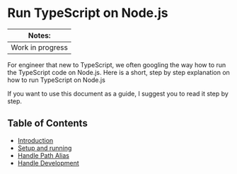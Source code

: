# Run TypeScript on Node.js
| Notes: |
|---|
| Work in progress |

For engineer that new to TypeScript, we often googling the way how to run the TypeScript code on Node.js. Here is a short, step by step explanation on how to run TypeScript on Node.js

If you want to use this document as a guide, I suggest you to read it step by step.

## Table of Contents
-  [Introduction](https://github.com/harum/run-typescript-on-node/blob/main/introduction.md)
-  [Setup and running]()
-  [Handle Path Alias]()
-  [Handle Development]()